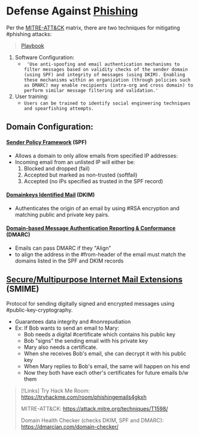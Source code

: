 
# Defense Against [Phishing](cybersecurity/TTPs/delivery/phishing.md) 
Per the [MITRE-ATT&CK](cybersecurity/resources/MITRE-ATT&CK.md) matrix, there are two techniques for mitigating #phishing attacks:

> [Playbook](https://www.incidentresponse.org/playbooks/phishing)

1. Software Configuration:
	- `` 'Use anti-spoofing and email authentication mechanisms to filter messages based on validity checks of the sender domain (using SPF) and integrity of messages (using DKIM). Enabling these mechanisms within an organization (through policies such as DMARC) may enable recipients (intra-org and cross domain) to perform similar message filtering and validation.'``	
2. User training:
	- `Users can be trained to identify social engineering techniques and spearfishing attempts.`

## Domain Configuration:
#### [Sender Policy Framework](SPF.md) (SPF)
- Allows a domain to only allow emails from specified IP addresses:
- Incoming email from an unlisted IP will either be:
	1. Blocked and dropped (fail)
	2. Accepted but marked as non-trusted (softfail)
	3. Accepted (no IPs specified as trusted in the SPF record)

#### [Domainkeys Identified Mail](/cybersecurity/defense/domainkeys-identified-mail.md) (DKIM)
- Authenticates the origin of an email by using #RSA encryption and matching public and private key pairs.

#### [Domain-based Message Authentication Reporting & Conformance](/cybersecurity/defense/DMARC.md) (DMARC)
- Emails can pass DMARC if they "Align"
- to align the address in the #from-header of the email must match the domains listed in the SPF and DKIM records

## [Secure/Multipurpose Internet Mail Extensions](../../networking/SMIME.md) (SMIME)
Protocol for sending digitally signed and encrypted messages using #public-key-cryptography.
- Guarantees data integrity and #nonrepudiation 
- Ex: If Bob wants to send an email to Mary:
	- Bob needs a digital #certificate which contains his public key
	- Bob "signs" the sending email with his private key
	- Mary also needs a certificate.
	- When she receives Bob's email, she can decrypt it with his public key
	- When Mary replies to Bob's email, the same will happen on his end
	- Now they both have each other's certificates for future emails b/w them

>[!Links]
>Try Hack Me Room:
>https://tryhackme.com/room/phishingemails4gkxh
>
>MITRE-ATT&CK:
>https://attack.mitre.org/techniques/T1598/
>
>Domain Health Checker (checks DKIM, SPF and DMARC):
>https://dmarcian.com/domain-checker/

